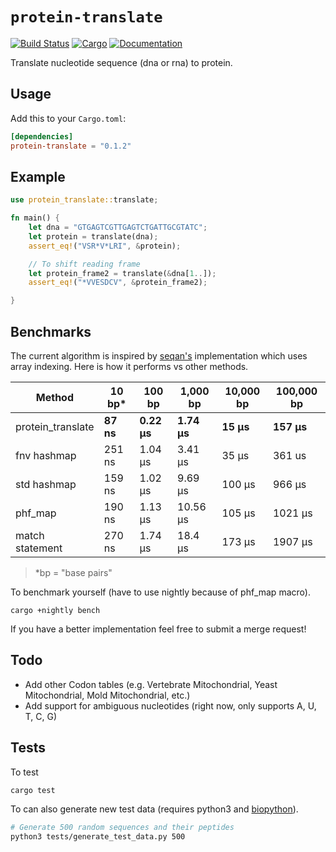 # `protein-translate`

[![Build Status](https://travis-ci.com/dweb0/protein-translate.svg?token=EQz1tk6xqYMBC8vjUmyv&branch=master)](https://travis-ci.com/dweb0/protein-translate)
[![Cargo](https://img.shields.io/crates/v/protein-translate.svg)](https://crates.io/crates/protein-translate)
[![Documentation](https://docs.rs/protein-translate/badge.svg)](https://docs.rs/protein-translate)

Translate nucleotide sequence (dna or rna) to protein.

## Usage

Add this to your `Cargo.toml`:

```toml
[dependencies]
protein-translate = "0.1.2"
```

## Example

```rust
use protein_translate::translate;

fn main() {
    let dna = "GTGAGTCGTTGAGTCTGATTGCGTATC";
    let protein = translate(dna);
    assert_eq!("VSR*V*LRI", &protein);

    // To shift reading frame
    let protein_frame2 = translate(&dna[1..]);
    assert_eq!("*VVESDCV", &protein_frame2);

}
```

## Benchmarks

The current algorithm is inspired by [seqan's](https://github.com/seqan/seqan/blob/master/include/seqan/translation/translation_tables.h) implementation which uses array indexing. Here is how it performs vs other methods.


| Method | 10 bp* | 100 bp | 1,000 bp | 10,000 bp | 100,000 bp |
| ------ | ---- | ----- | ------- | -------- | --------- |
| protein_translate | **87 ns** | **0.22 μs** | **1.74 μs** | **15 μs** | **157 μs** |
| fnv hashmap | 251 ns | 1.04 μs | 3.41 μs | 35 μs | 361 us
| std hashmap | 159 ns | 1.02 μs | 9.69 μs | 100 μs | 966 μs |
| phf_map | 190 ns | 1.13 μs | 10.56 μs | 105 μs | 1021 μs |
| match statement | 270 ns | 1.74 μs | 18.4 μs | 173 μs | 1907 μs |

> *bp = "base pairs"

To benchmark yourself (have to use nightly because of phf_map macro).

```
cargo +nightly bench
```

If you have a better implementation feel free to submit a merge request!

## Todo
* Add other Codon tables (e.g. Vertebrate Mitochondrial, Yeast Mitochondrial, Mold Mitochondrial, etc.)
* Add support for ambiguous nucleotides (right now, only supports A, U, T, C, G)

## Tests

To test

```
cargo test
```

To can also generate new test data (requires python3 and [biopython](https://github.com/biopython/biopython)).

```bash
# Generate 500 random sequences and their peptides
python3 tests/generate_test_data.py 500
```
